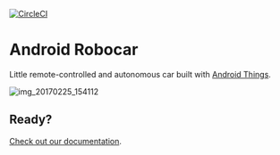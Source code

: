 [![CircleCI](https://circleci.com/gh/zugaldia/android-robocar/tree/master.svg?style=svg)](https://circleci.com/gh/zugaldia/android-robocar/tree/master)

# Android Robocar

Little remote-controlled and autonomous car built with [Android Things](https://developer.android.com/things).

![img_20170225_154112](https://cloud.githubusercontent.com/assets/6964/23334669/afefdc60-fb71-11e6-91ca-f8d1c32df33e.jpg)

## Ready?

[Check out our documentation](http://www.androidrobocar.com).

